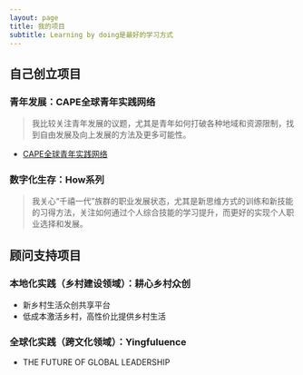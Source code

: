 ```yaml
---
layout: page
title: 我的项目
subtitle: Learning by doing是最好的学习方式
---
```

## 自己创立项目
### 青年发展：CAPE全球青年实践网络

>我比较关注青年发展的议题，尤其是青年如何打破各种地域和资源限制，找到自由发展及向上发展的方法及更多可能性。

- [CAPE全球青年实践网络](www.hicape.com)

### 数字化生存：How系列

>我关心“千禧一代”族群的职业发展状态，尤其是新思维方式的训练和新技能的习得方法，关注如何通过个人综合技能的学习提升，而更好的实现个人职业选择和发展。


## 顾问支持项目
### 本地化实践（乡村建设领域）：耕心乡村众创
- 新乡村生活众创共享平台
- 低成本激活乡村，高性价比提供乡村生活                                

### 全球化实践（跨文化领域）：Yingfuluence
- THE FUTURE OF GLOBAL LEADERSHIP


